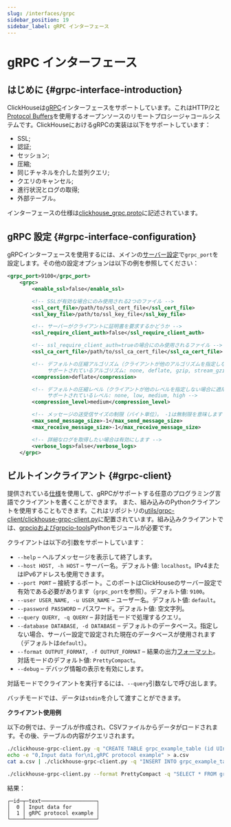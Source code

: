```yaml
---
slug: /interfaces/grpc
sidebar_position: 19
sidebar_label: gRPC インターフェース
---
```


# gRPC インターフェース

## はじめに {#grpc-interface-introduction}

ClickHouseは[gRPC](https://grpc.io/)インターフェースをサポートしています。これはHTTP/2と[Protocol Buffers](https://en.wikipedia.org/wiki/Protocol_Buffers)を使用するオープンソースのリモートプロシージャコールシステムです。ClickHouseにおけるgRPCの実装は以下をサポートしています：

- SSL;
- 認証;
- セッション;
- 圧縮;
- 同じチャネルを介した並列クエリ;
- クエリのキャンセル;
- 進行状況とログの取得;
- 外部テーブル。

インターフェースの仕様は[clickhouse_grpc.proto](https://github.com/ClickHouse/ClickHouse/blob/master/src/Server/grpc_protos/clickhouse_grpc.proto)に記述されています。

## gRPC 設定 {#grpc-interface-configuration}

gRPCインターフェースを使用するには、メインの[サーバー設定](../operations/configuration-files.md)で`grpc_port`を設定します。その他の設定オプションは以下の例を参照してください：

```xml
<grpc_port>9100</grpc_port>
    <grpc>
        <enable_ssl>false</enable_ssl>

        <!-- SSLが有効な場合にのみ使用される2つのファイル -->
        <ssl_cert_file>/path/to/ssl_cert_file</ssl_cert_file>
        <ssl_key_file>/path/to/ssl_key_file</ssl_key_file>

        <!-- サーバーがクライアントに証明書を要求するかどうか -->
        <ssl_require_client_auth>false</ssl_require_client_auth>

        <!-- ssl_require_client_auth=trueの場合にのみ使用されるファイル -->
        <ssl_ca_cert_file>/path/to/ssl_ca_cert_file</ssl_ca_cert_file>

        <!-- デフォルトの圧縮アルゴリズム（クライアントが他のアルゴリズムを指定しない場合に適用、QueryInfoのresult_compressionを参照）。
             サポートされているアルゴリズム: none, deflate, gzip, stream_gzip -->
        <compression>deflate</compression>

        <!-- デフォルトの圧縮レベル（クライアントが他のレベルを指定しない場合に適用、QueryInfoのresult_compressionを参照）。
             サポートされているレベル: none, low, medium, high -->
        <compression_level>medium</compression_level>

        <!-- メッセージの送受信サイズの制限（バイト単位）。 -1は無制限を意味します -->
        <max_send_message_size>-1</max_send_message_size>
        <max_receive_message_size>-1</max_receive_message_size>

        <!-- 詳細なログを取得したい場合は有効にします -->
        <verbose_logs>false</verbose_logs>
    </grpc>
```

## ビルトインクライアント {#grpc-client}

提供されている[仕様](https://github.com/ClickHouse/ClickHouse/blob/master/src/Server/grpc_protos/clickhouse_grpc.proto)を使用して、gRPCがサポートする任意のプログラミング言語でクライアントを書くことができます。
また、組み込みのPythonクライアントを使用することもできます。これはリポジトリの[utils/grpc-client/clickhouse-grpc-client.py](https://github.com/ClickHouse/ClickHouse/blob/master/utils/grpc-client/clickhouse-grpc-client.py)に配置されています。組み込みクライアントでは、[grpcioおよびgrpcio-tools](https://grpc.io/docs/languages/python/quickstart)Pythonモジュールが必要です。

クライアントは以下の引数をサポートしています：

- `--help` – ヘルプメッセージを表示して終了します。
- `--host HOST, -h HOST` – サーバー名。デフォルト値: `localhost`。IPv4またはIPv6アドレスも使用できます。
- `--port PORT` – 接続するポート。このポートはClickHouseのサーバー設定で有効である必要があります（`grpc_port`を参照）。デフォルト値: `9100`。
- `--user USER_NAME, -u USER_NAME` – ユーザー名。デフォルト値: `default`。
- `--password PASSWORD` – パスワード。デフォルト値: 空文字列。
- `--query QUERY, -q QUERY` – 非対話モードで処理するクエリ。
- `--database DATABASE, -d DATABASE` – デフォルトのデータベース。指定しない場合、サーバー設定で設定された現在のデータベースが使用されます（デフォルトは`default`）。
- `--format OUTPUT_FORMAT, -f OUTPUT_FORMAT` – 結果の出力[フォーマット](formats.md)。対話モードのデフォルト値: `PrettyCompact`。
- `--debug` – デバッグ情報の表示を有効にします。

対話モードでクライアントを実行するには、`--query`引数なしで呼び出します。

バッチモードでは、データは`stdin`を介して渡すことができます。

**クライアント使用例**

以下の例では、テーブルが作成され、CSVファイルからデータがロードされます。その後、テーブルの内容がクエリされます。

```bash
./clickhouse-grpc-client.py -q "CREATE TABLE grpc_example_table (id UInt32, text String) ENGINE = MergeTree() ORDER BY id;"
echo -e "0,Input data for\n1,gRPC protocol example" > a.csv
cat a.csv | ./clickhouse-grpc-client.py -q "INSERT INTO grpc_example_table FORMAT CSV"

./clickhouse-grpc-client.py --format PrettyCompact -q "SELECT * FROM grpc_example_table;"
```

結果：

```text
┌─id─┬─text──────────────────┐
│  0 │ Input data for        │
│  1 │ gRPC protocol example │
└────┴───────────────────────┘
```
